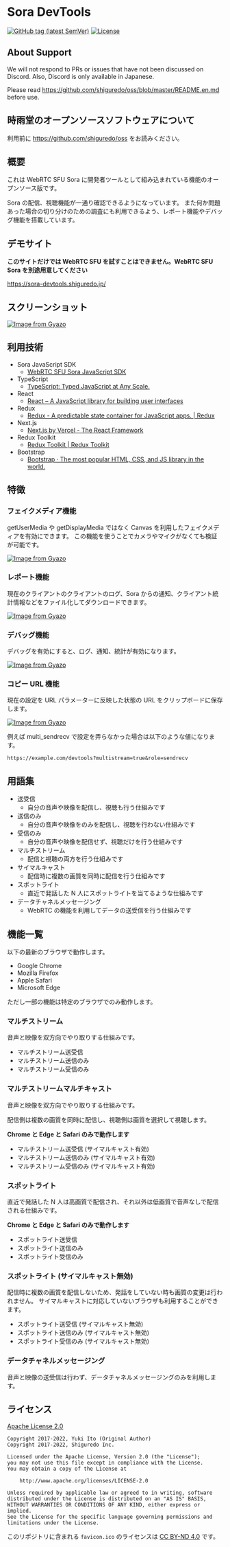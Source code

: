 # Sora DevTools

[![GitHub tag (latest SemVer)](https://img.shields.io/github/tag/shiguredo/sora-devtools.svg)](https://github.com/shiguredo/sora-devtools)
[![License](https://img.shields.io/badge/License-Apache%202.0-blue.svg)](https://opensource.org/licenses/Apache-2.0)

## About Support

We will not respond to PRs or issues that have not been discussed on Discord. Also, Discord is only available in Japanese.

Please read https://github.com/shiguredo/oss/blob/master/README.en.md before use.

## 時雨堂のオープンソースソフトウェアについて

利用前に https://github.com/shiguredo/oss をお読みください。

## 概要

これは WebRTC SFU Sora に開発者ツールとして組み込まれている機能のオープンソース版です。

Sora の配信、視聴機能が一通り確認できるようになっています。
また何か問題あった場合の切り分けのための調査にも利用できるよう、レポート機能やデバッグ機能を搭載しています。

## デモサイト

**このサイトだけでは WebRTC SFU を試すことはできません。WebRTC SFU Sora を別途用意してください**

https://sora-devtools.shiguredo.jp/

## スクリーンショット

[![Image from Gyazo](https://i.gyazo.com/cbf507d3708083adb21a8947149bf3e2.png)](https://gyazo.com/cbf507d3708083adb21a8947149bf3e2)

## 利用技術

- Sora JavaScript SDK
    - [WebRTC SFU Sora JavaScript SDK](https://github.com/shiguredo/sora-js-sdk)
- TypeScript
    - [TypeScript: Typed JavaScript at Any Scale\.](https://www.typescriptlang.org/)
- React
    - [React – A JavaScript library for building user interfaces](https://reactjs.org/)
- Redux
    - [Redux \- A predictable state container for JavaScript apps\. \| Redux](https://redux.js.org/)
- Next.js
    - [Next\.js by Vercel \- The React Framework](https://nextjs.org/)
- Redux Toolkit
    - [Redux Toolkit \| Redux Toolkit](https://redux-toolkit.js.org/)
- Bootstrap
    - [Bootstrap · The most popular HTML, CSS, and JS library in the world\.](https://getbootstrap.com/)

## 特徴

### フェイクメディア機能

getUserMedia や getDisplayMedia ではなく Canvas を利用したフェイクメディアを有効にできます。
この機能を使うことでカメラやマイクがなくても検証が可能です。

[![Image from Gyazo](https://i.gyazo.com/266b2f6869dc44ad66ca5e54fcb21784.jpg)](https://gyazo.com/266b2f6869dc44ad66ca5e54fcb21784)

### レポート機能

現在のクライアントのクライアントのログ、Sora からの通知、クライアント統計情報などをファイル化してダウンロードできます。

[![Image from Gyazo](https://i.gyazo.com/2b246030142149c95a424576e360e959.jpg)](https://gyazo.com/2b246030142149c95a424576e360e959)

### デバッグ機能

デバッグを有効にすると、ログ、通知、統計が有効になります。

[![Image from Gyazo](https://i.gyazo.com/3f7fe3e011d99dfb87181ea6b252247d.png)](https://gyazo.com/3f7fe3e011d99dfb87181ea6b252247d)

### コピー URL 機能

現在の設定を URL パラメーターに反映した状態の URL をクリップボードに保存します。

[![Image from Gyazo](https://i.gyazo.com/2d0ddb0eb1f7006f249baf15bf072009.jpg)](https://gyazo.com/2d0ddb0eb1f7006f249baf15bf072009)

例えば multi_sendrecv で設定を弄らなかった場合は以下のような値になります。

```
https://example.com/devtools?multistream=true&role=sendrecv
```

## 用語集

- 送受信
    - 自分の音声や映像を配信し、視聴も行う仕組みです
- 送信のみ
    - 自分の音声や映像をのみを配信し、視聴を行わない仕組みです
- 受信のみ
    - 自分の音声や映像を配信せず、視聴だけを行う仕組みです
- マルチストリーム
    - 配信と視聴の両方を行う仕組みです
- サイマルキャスト
    - 配信時に複数の画質を同時に配信を行う仕組みです
- スポットライト
    - 直近で発話した N 人にスポットライトを当てるような仕組みです
- データチャネルメッセージング
    - WebRTC の機能を利用してデータの送受信を行う仕組みです

## 機能一覧

以下の最新のブラウザで動作します。

- Google Chrome
- Mozilla Firefox
- Apple Safari
- Microsoft Edge

ただし一部の機能は特定のブラウザでのみ動作します。

### マルチストリーム

音声と映像を双方向でやり取りする仕組みです。

- マルチストリーム送受信
- マルチストリーム送信のみ
- マルチストリーム受信のみ

### マルチストリームマルチキャスト

音声と映像を双方向でやり取りする仕組みです。

配信側は複数の画質を同時に配信し、視聴側は画質を選択して視聴します。

**Chrome と Edge と Safari のみで動作します**

- マルチストリーム送受信 (サイマルキャスト有効)
- マルチストリーム送信のみ (サイマルキャスト有効)
- マルチストリーム受信のみ (サイマルキャスト有効)

### スポットライト

直近で発話した N 人は高画質で配信され、それ以外は低画質で音声なしで配信される仕組みです。

**Chrome と Edge と Safari のみで動作します**

- スポットライト送受信
- スポットライト送信のみ
- スポットライト受信のみ

### スポットライト (サイマルキャスト無効)

配信時に複数の画質を配信しないため、発話をしていない時も画質の変更は行われません。
サイマルキャストに対応していないブラウザも利用することができます。

- スポットライト送受信 (サイマルキャスト無効)
- スポットライト送信のみ (サイマルキャスト無効)
- スポットライト受信のみ (サイマルキャスト無効)

### データチャネルメッセージング

音声と映像の送受信は行わず、データチャネルメッセージングのみを利用します。

## ライセンス

[Apache License 2.0](https://www.apache.org/licenses/LICENSE-2.0)

```
Copyright 2017-2022, Yuki Ito (Original Author)
Copyright 2017-2022, Shiguredo Inc.

Licensed under the Apache License, Version 2.0 (the "License");
you may not use this file except in compliance with the License.
You may obtain a copy of the License at

    http://www.apache.org/licenses/LICENSE-2.0

Unless required by applicable law or agreed to in writing, software
distributed under the License is distributed on an "AS IS" BASIS,
WITHOUT WARRANTIES OR CONDITIONS OF ANY KIND, either express or implied.
See the License for the specific language governing permissions and
limitations under the License.
```

このリポジトリに含まれる `favicon.ico` のライセンスは [CC BY\-ND 4\.0](https://creativecommons.org/licenses/by-nd/4.0/deed.ja) です。

